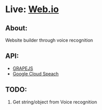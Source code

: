 # Live: [Web.io](https://anbellouzi.github.io/trarri-shoes/)

## About:
  Website builder through voice recognition

## API:
  - [GRAPEJS](https://grapesjs.com)
  - [Google Cloud Speach](https://cloud.google.com/speech-to-text)

## TODO:
  1. Get string/object from Voice recognition
